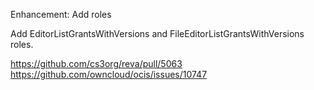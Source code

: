 Enhancement: Add roles

Add EditorListGrantsWithVersions and FileEditorListGrantsWithVersions roles.

https://github.com/cs3org/reva/pull/5063
https://github.com/owncloud/ocis/issues/10747